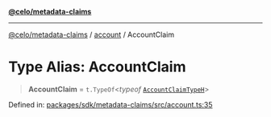 [**@celo/metadata-claims**](../../README.md)

***

[@celo/metadata-claims](../../README.md) / [account](../README.md) / AccountClaim

# Type Alias: AccountClaim

> **AccountClaim** = `t.TypeOf`\<*typeof* [`AccountClaimTypeH`](../variables/AccountClaimTypeH.md)\>

Defined in: [packages/sdk/metadata-claims/src/account.ts:35](https://github.com/celo-org/developer-tooling/blob/master/packages/sdk/metadata-claims/src/account.ts#L35)
